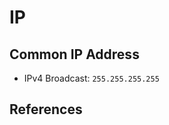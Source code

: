 # IP

<!-- toc -->

## Common IP Address

<!-- TODO: may use a table -->
- IPv4 Broadcast: `255.255.255.255`

## References

[^1]: https://golang.org/pkg/net/#pkg-variables
